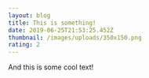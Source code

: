 ```yaml
---
layout: blog
title: This is something!
date: 2019-06-25T21:53:25.452Z
thumbnail: /images/uploads/350x150.png
rating: 2
---
```

And this is some cool text!
